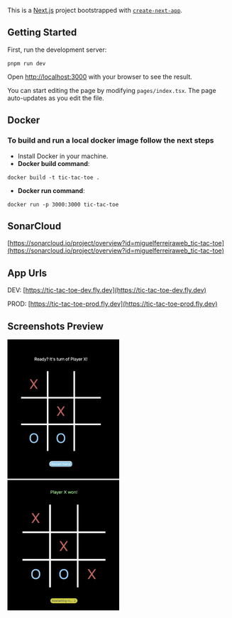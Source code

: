 This is a [Next.js](https://nextjs.org/) project bootstrapped with [`create-next-app`](https://github.com/vercel/next.js/tree/canary/packages/create-next-app).

## Getting Started

First, run the development server:

```
pnpm run dev
```

Open [http://localhost:3000](http://localhost:3000) with your browser to see the result.

You can start editing the page by modifying `pages/index.tsx`. The page auto-updates as you edit the file.

## Docker

### To build and run a local docker image follow the next steps

- Install Docker in your machine.
- **Docker build command**:

```
docker build -t tic-tac-toe .
```

- **Docker run command**:

```
docker run -p 3000:3000 tic-tac-toe
```

## SonarCloud

[https://sonarcloud.io/project/overview?id=miguelferreiraweb_tic-tac-toe](https://sonarcloud.io/project/overview?id=miguelferreiraweb_tic-tac-toe)

## App Urls

DEV: [https://tic-tac-toe-dev.fly.dev](https://tic-tac-toe-dev.fly.dev)

PROD: [https://tic-tac-toe-prod.fly.dev](https://tic-tac-toe-prod.fly.dev)

## Screenshots Preview

<img src="/screenshots/player_turn.png" width="50%" height="50%" />
<img src="/screenshots/victory.png" width="50%" height="50%" />
